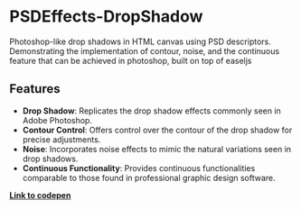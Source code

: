 # PSDEffects-DropShadow
Photoshop-like drop shadows in HTML canvas using PSD descriptors. Demonstrating the implementation of contour, noise, and the continuous feature that can be achieved in photoshop, built on top of easeljs

## Features
- **Drop Shadow**: Replicates the drop shadow effects commonly seen in Adobe Photoshop.
- **Contour Control**: Offers control over the contour of the drop shadow for precise adjustments.
- **Noise**: Incorporates noise effects to mimic the natural variations seen in drop shadows.
- **Continuous Functionality**: Provides continuous functionalities comparable to those found in professional graphic design software.

**[Link to codepen](https://codepen.io/beprepared/full/PoLjQdr)**
